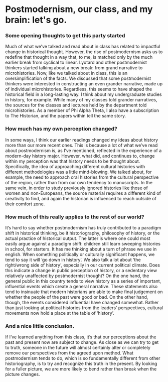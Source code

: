 # Postmodernism, our class, and my brain: let's go. #

### Some opening thoughts to get this party started ###

Much of what we’ve talked and read about in class has related to impactful change in historical thought. However, the rise of postmodernism asks us to redefine that thought in a way that, to me, is matched only by the much earlier break from cyclical to linear. Lyotard and other postmodernist thinkers started talking about a new break: from grand narrative to microhistories. Now, like we talked about in class, this is an oversimplification of the facts. We discussed that some postmodernist thinkers were interested in constructing an even grander narrative, made up of individual microhistories. Regardless, this seems to have shaped the historical field in a long-lasting way. I think about my undergraduate studies in history, for example. While many of my classes told grander narratives, the sources for the classes and lectures held by the department told microhistories. As a member of Phi Alpha Theta, I also have a subscription to The Historian, and the papers within tell the same story. 

### How much has my own perception changed? ###

In some ways, I think our earlier readings changed my ideas about history more than our more recent ones. This is because a lot of what we’ve read about postmodernism is, as I’ve mentioned, reflected in the experience of a modern-day history major. However, what did, and continues to, change within my perception was that history needs to be thought about. Specifically, the idea of approaching different cultural histories with different methodologies was a little mind-blowing. We talked about, for example, the need to approach oral histories from the cultural perspective of the region, rather than from our own tendency to manuscripts. In the same vein, in order to study previously ignored histories like those of women and non-Europeans, the source material requires a different kind of creativity to find, and again the historian is influenced to reach outside of their comfort zone.

### How much of this really applies to the rest of our world? ###

It’s hard to say whether postmodernism has truly contributed to a paradigm shift in historical thinking, be it historiography, philosophy of history, or the actual practice of historical output. The latter is where one could most easily argue against a paradigm shift: children still learn sweeping histories in school, for starters. It has me thinking about a turn of phrase we use in english. When something politically or culturally significant happens, we tend to say it will ‘go down in history’. We also talk a lot about ‘the right/wrong side of history’, especially in our current political climate. Does this indicate a change in public perception of history, or a sedentary view relatively unaffected by postmodernist thought? On the one hand, the general public in this country tends to view history as a series of important, influential events which create a general narrative. These statements also tend to insinuate that modern historians are able to make final judgement on whether the people of the past were good or bad. On the other hand, though, the events considered influential have changed somewhat. Rather than just looking at political histories from the leaders’ perspectives, cultural movements now hold a place at the table of ‘history’.

### And a nice little conclusion. ###

If I’ve learned anything from this class, it’s that our perceptions about the past and present now are subject to change. As close as we can try to get to truth, someone in the future will almost certainly alter or completely remove our perspectives from the agreed upon method. What postmodernism tends to do, which is so fundamentally different from other historiography, is to try and recognize this truth in the present. By looking for a fuller picture, we are more likely to bend rather than break when the picture changes. 
